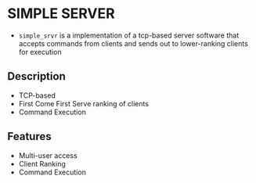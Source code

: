 # SIMPLE SERVER
- `simple_srvr` is a implementation of a tcp-based server software that accepts commands from clients and sends out to lower-ranking clients for execution

## Description
- TCP-based
- First Come First Serve ranking of clients
- Command Execution

## Features
- Multi-user access
- Client Ranking
- Command Execution